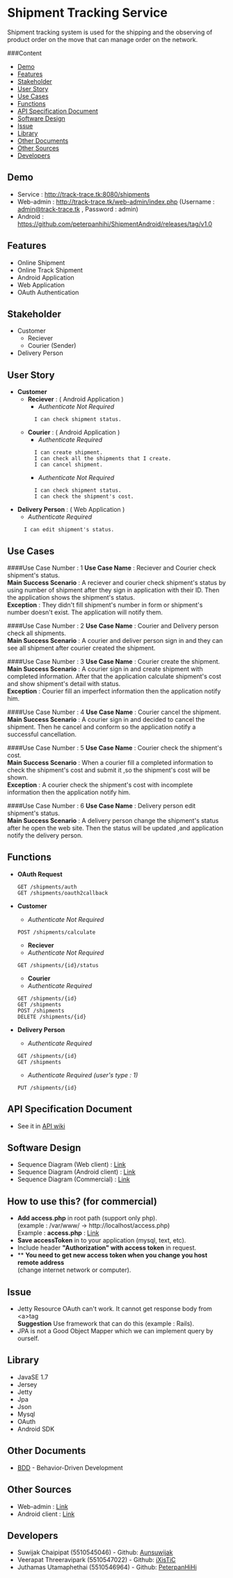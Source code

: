 # Shipment Tracking Service

Shipment tracking system is used for the shipping and the observing of product order on the move that can manage order on the network.

###Content
* [Demo](https://github.com/ixistic/Shipment-Tracking-Service#demo)
* [Features](https://github.com/ixistic/Shipment-Tracking-Service#features)
* [Stakeholder](https://github.com/ixistic/Shipment-Tracking-Service#stakeholder)
* [User Story](https://github.com/ixistic/Shipment-Tracking-Service#user-story)
* [Use Cases](https://github.com/ixistic/Shipment-Tracking-Service#use-cases)
* [Functions](https://github.com/ixistic/Shipment-Tracking-Service#functions)
* [API Specification Document](https://github.com/ixistic/Shipment-Tracking-Service#api-specification-document)
* [Software Design](https://github.com/ixistic/Shipment-Tracking-Service#software-design)
* [Issue](https://github.com/ixistic/Shipment-Tracking-Service#issue)
* [Library](https://github.com/ixistic/Shipment-Tracking-Service#library)
* [Other Documents](https://github.com/ixistic/Shipment-Tracking-Service#other-documents)
* [Other Sources](https://github.com/ixistic/Shipment-Tracking-Service#other-sources)
* [Developers](https://github.com/ixistic/Shipment-Tracking-Service#developers)


## Demo
* Service : http://track-trace.tk:8080/shipments
* Web-admin : http://track-trace.tk/web-admin/index.php (Username : admin@track-trace.tk , Password : admin)
* Android : https://github.com/peterpanhihi/ShipmentAndroid/releases/tag/v1.0

## Features
* Online Shipment
* Online Track Shipment
* Android Application
* Web Application
* OAuth Authentication

## Stakeholder
* Customer
  * Reciever 
  * Courier (Sender)
* Delivery Person

## User Story
*   <b>Customer</b>
    * <b>Reciever</b> : ( Android Application )
        -  <i>Authenticate Not Required</i>
        ```
          I can check shipment status.
        ```
    * <b>Courier</b> : ( Android Application )
        - <i>Authenticate Required</i>
        ```
          I can create shipment.
          I can check all the shipments that I create.
          I can cancel shipment.
        ```
        - <i>Authenticate Not Required</i>
        ```
          I can check shipment status.
          I can check the shipment's cost.
        ```
* <b>Delivery Person</b> : ( Web Application ) 
    -   <i>Authenticate Required</i>
    ```
      I can edit shipment's status.
    ```


## Use Cases
####Use Case Number : 1
<b>Use Case Name</b> : Reciever and  Courier check shipment's status.<br>
<b>Main Success Scenario</b> : A reciever and courier check shipment's status by using number of shipment after they sign in application with their ID. Then the application shows the shipment's status.<br>
<b>Exception</b> : They didn't fill shipment's number in form or shipment's number doesn't exist. The application will notify them.

####Use Case Number : 2
<b>Use Case Name</b> : Courier and Delivery person check all shipments.<br>
<b>Main Success Scenario</b> : A courier and deliver person sign in and they can see all shipment after courier created the shipment.

####Use Case Number : 3
<b>Use Case Name</b> : Courier create the shipment.<br>
<b>Main Success Scenario</b> : A courier sign in and create shipment with completed information. After that the application calculate shipment's cost and show shipment's detail with status.<br>
<b>Exception</b> : Courier fill an imperfect information then the application notify him.

####Use Case Number : 4
<b>Use Case Name</b> : Courier cancel the shipment.<br>
<b>Main Success Scenario</b> : A courier sign in and decided to cancel the shipment. Then he cancel and conform so the application notify a successful cancellation.

####Use Case Number : 5
<b>Use Case Name</b> : Courier check the shipment's cost.<br>
<b>Main Success Scenario</b> : When a courier fill a completed information to check the shipment's cost and submit it ,so the shipment's cost will be shown.<br>
<b>Exception</b> : A courier check the shipment's cost with incomplete information then the application notify him.

####Use Case Number : 6
<b>Use Case Name</b> : Delivery person edit shipment's status.<br>
<b>Main Success Scenario</b> : A delivery person change the shipment's status after he open the web site. Then the status will be updated ,and application notify the delivery person.

## Functions
* <b>OAuth Request</b>
  ```
  GET /shipments/auth 
  GET /shipments/oauth2callback
  ```

* <b>Customer</b>

    - <i>Authenticate Not Required</i>
    ```
  	POST /shipments/calculate 
    ```
	* <b>Reciever</b>

    - <i>Authenticate Not Required</i>
    ```
    GET /shipments/{id}/status
    ```
	* <b>Courier</b>

    - <i>Authenticate Required</i>
    ```
    GET /shipments/{id}
    GET /shipments 
    POST /shipments
    DELETE /shipments/{id}
    ```
* <b>Delivery Person</b>

    - <i>Authenticate Required</i>
    ```
    GET /shipments/{id}
    GET /shipments 
    ```
    - <i>Authenticate Required (user's type : 1)</i>
    ```
    PUT /shipments/{id} 
    ```

## API Specification Document

* See it in [API wiki](https://github.com/ixistic/Shipment-Tracking-Service/wiki/API-Specification-Document)

## Software Design
* Sequence Diagram (Web client) : [Link](https://docs.google.com/drawings/d/1c0_B0CL5km4ttUjANvumr18zXrdh5E2BGpbB5BKmH_8/edit)
* Sequence Diagram (Android client) : [Link](https://docs.google.com/drawings/d/1sRsJNigXH5XZT1Ea7S8Hb4E3MnwS15iSESR_5rxGKvY/edit)
* Sequence Diagram (Commercial) : [Link](https://github.com/Eknarin/OrderFulfillmentService#design)

## How to use this? (for commercial)
* <b>Add access.php</b> in root path (support only php).<br>
(example : /var/www/  ->  http://localhost/access.php)<br>
Example : <b>access.php</b> : [Link](https://github.com/aunsuwijak/shipment-web) 
* <b>Save accessToken</b> in to your application (mysql, text, etc).
* Include header <b>"Authorization" with access token</b> in request.
* ** <b>You need to get new access token when you change you host remote address</b><br> 
(change internet network or computer).

## Issue
* Jetty Resource OAuth can't work. It cannot get response body from &#60;a&#62;tag <br>
<b>Suggestion</b> Use framework that can do this (example : Rails).
* JPA is not a Good Object Mapper which we can implement query by ourself.


## Library

* JavaSE 1.7
* Jersey
* Jetty
* Jpa
* Json
* Mysql
* OAuth
* Android SDK

## Other Documents

* [BDD](https://github.com/ixistic/Shipment-Tracking-Service/wiki/Behavior-Driven-Development) - Behavior-Driven Development

## Other Sources
* Web-admin : [Link](https://github.com/aunsuwijak/web-admin)
* Android client : [Link](https://github.com/peterpanhihi/ShipmentAndroid)

## Developers

- Suwijak Chaipipat (5510545046) - Github: [Aunsuwijak](https://github.com/aunsuwijak)
- Veerapat Threeravipark (5510547022) - Github: [iXisTiC](https://github.com/ixistic)
- Juthamas Utamaphethai (5510546964) - Github: [PeterpanHiHi](https://github.com/peterpanhihi)

